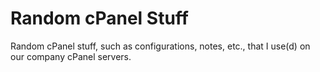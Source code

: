 # Random cPanel Stuff

Random cPanel stuff, such as configurations, notes, etc., that I use(d) on our company cPanel servers.
